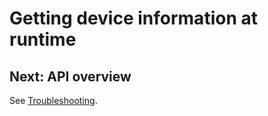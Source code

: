 # Getting device information at runtime



## Next: API overview

See [Troubleshooting](/docs/api-overview.md).

